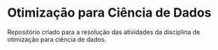# Otimização para Ciência de Dados

Repositório criado para a resolução das atividades da disciplina de otimização para ciência de dados.
